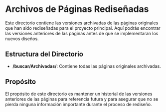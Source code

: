 # Archivos de Páginas Rediseñadas

Este directorio contiene las versiones archivadas de las páginas originales que han sido rediseñadas para el proyecto principal. Aquí podrás encontrar las versiones anteriores de las páginas antes de que se implementaran los nuevos diseños.

## Estructura del Directorio

- **/buscar/Archivadas/**: Contiene todas las páginas originales archivadas.

## Propósito

El propósito de este directorio es mantener un historial de las versiones anteriores de las páginas para referencia futura y para asegurar que no se pierda ninguna información importante durante el proceso de rediseño.

